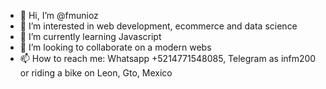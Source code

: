 - 👋 Hi, I’m @fmunioz
- 👀 I’m interested in web development, ecommerce and data science
- 🌱 I’m currently learning Javascript
- 💞️ I’m looking to collaborate on a modern webs
- 📫 How to reach me: Whatsapp +5214771548085, Telegram as infm200 or riding a bike on Leon, Gto, Mexico 

<!---
fmunioz/fmunioz is a ✨ special ✨ repository because its `README.md` (this file) appears on your GitHub profile.
You can click the Preview link to take a look at your changes.
--->
